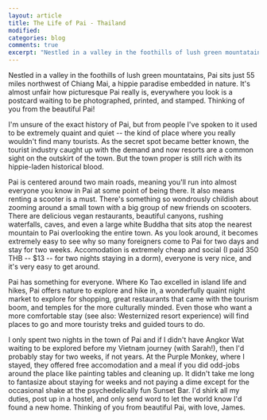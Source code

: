 ```yaml
---
layout: article
title: The Life of Pai - Thailand
modified:
categories: blog
comments: true
excerpt: "Nestled in a valley in the foothills of lush green mountatains, Pai sits just 55 miles northwest of Chiang Mai, a hippie paradise embedded in nature. It's almost unfair how picturesque Pai really is, everywhere you look is a postcard waiting to be photographed, printed, and stamped. Thinking of you from the beautiful Pai!" 
---
```


Nestled in a valley in the foothills of lush green mountatains, Pai sits just 55 miles northwest of Chiang Mai, a hippie paradise embedded in nature. It's almost unfair how picturesque Pai really is, everywhere you look is a postcard waiting to be photographed, printed, and stamped. Thinking of you from the beautiful Pai!

I'm unsure of the exact history of Pai, but from people I've spoken to it used to be extremely quaint and quiet -- the kind of place where you really wouldn't find many tourists. As the secret spot became better known, the tourist industry caught up with the demand and now resorts are a common sight on the outskirt of the town. But the town proper is still rich with its hippie-laden historical blood. 

Pai is centered around two main roads, meaning you'll run into almost everyone you know in Pai at some point of being there. It also means renting a scooter is a must. There's something so wondrously childish about zooming around a small town with a big group of new friends on scooters. There are delicious vegan restaurants, beautiful canyons, rushing waterfalls, caves, and even a large white Buddha that sits atop the nearest mountain to Pai overlooking the entire town. As you look around, it becomes extremely easy to see why so many foreigners come to Pai for two days and stay for two weeks. Accomodation is extremely cheap and social (I paid 350 THB -- $13 -- for two nights staying in a dorm), everyone is very nice, and it's very easy to get around. 

Pai has something for everyone. Where Ko Tao excelled in island life and hikes, Pai offers nature to explore and hike in, a wonderfully quaint night market to explore for shopping, great restaurants that came with the tourism boom, and temples for the more culturally minded. Even those who want a more comfortable stay (see also: Westernized resort experience) will find places to go and more touristy treks and guided tours to do.

I only spent two nights in the town of Pai and if I didn't have Angkor Wat waiting to be explored before my Vietnam journey (with Sarah!), then I'd probably stay for two weeks, if not years. At the Purple Monkey, where I stayed, they offered free accomodation and a meal if you did odd-jobs around the place like painting tables and cleaning up. It didn't take me long to fantasize about staying for weeks and not paying a dime except for the occasional shake at the psychedelically fun Sunset Bar. I'd shirk all my duties, post up in a hostel, and only send word to let the world know I'd found a new home. Thinking of you from beautiful Pai, with love, James.